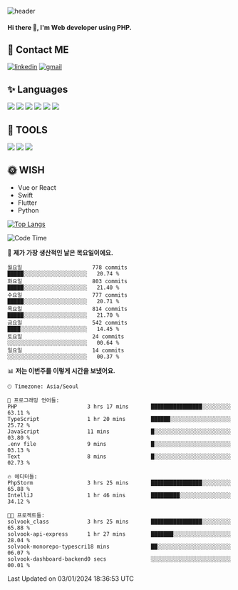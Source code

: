 ![header](https://capsule-render.vercel.app/api?type=waving&color=auto&height=300&section=header&text=Elin&fontSize=90&animation=twinkling)

#### Hi there 👋, I'm <b>Web developer</b> using PHP. ####

<!--
- 🔭 I’m currently working on Uniwill
- 🌱 I’m currently learning Vue or React or Python.
-->

<!---#### I am PHP developer --->

## 💌 Contact ME ###
[<img src='https://img.shields.io/badge/-EunjiKo-%230A66C2?style=flat-square&logo=LinkedIn&logoColor=white' alt='linkedin'>](https://www.linkedin.com/in/https://www.linkedin.com/in/eunji-ko-00a907164//)  [<img src='https://img.shields.io/badge/-einee214%40gmail.com-%23EA4335?style=flat-square&logo=Gmail&logoColor=white' alt='gmail'>](einee214@gmail.com)  


## ✨ Languages
<img src='https://img.shields.io/badge/-PHP-%23777BB4?style=for-the-badge&logo=PHP&logoColor=white'> <img src='https://img.shields.io/badge/-Laravel-%23FF2D20?style=for-the-badge&logo=Laravel&logoColor=white'> <img src='https://img.shields.io/badge/Jquery-%230769AD?style=for-the-badge&logo=Jquery&logoColor=white'> <img src='https://img.shields.io/badge/CSS3-%231572B6?style=for-the-badge&logo=CSS3&logoColor=white'> <img src='https://img.shields.io/badge/Bootstrap-%237952B3?style=for-the-badge&logo=Bootstrap&logoColor=white' > <img src='https://img.shields.io/badge/MySQL-%234479A1?style=for-the-badge&logo=MySQL&logoColor=white' >

## 🌷 TOOLS
<img src='https://img.shields.io/badge/PHPSTORM-%23000000?style=for-the-badge&logo=PhpStorm&logoColor=white' > <img src='https://img.shields.io/badge/GitLab-%23FCA121?style=for-the-badge&logo=GitLab&logoColor=white' > <img src='https://img.shields.io/badge/GitHub-%23181717?style=for-the-badge&logo=GitHub&logoColor=white'>


## 🌞 WISH
- Vue or React
- Swift
- Flutter
- Python


[![Top Langs](https://github-readme-stats.vercel.app/api/top-langs/?username=ein214&layout=compact)](https://github.com/anuraghazra/github-readme-stats)

<!--START_SECTION:waka-->
![Code Time](http://img.shields.io/badge/Code%20Time-3%2C148%20hrs%2043%20mins-blue)

📅 **제가 가장 생산적인 날은 목요일이에요.** 

```text
월요일                      778 commits         █████░░░░░░░░░░░░░░░░░░░░   20.74 % 
화요일                      803 commits         █████░░░░░░░░░░░░░░░░░░░░   21.40 % 
수요일                      777 commits         █████░░░░░░░░░░░░░░░░░░░░   20.71 % 
목요일                      814 commits         █████░░░░░░░░░░░░░░░░░░░░   21.70 % 
금요일                      542 commits         ████░░░░░░░░░░░░░░░░░░░░░   14.45 % 
토요일                      24 commits          ░░░░░░░░░░░░░░░░░░░░░░░░░   00.64 % 
일요일                      14 commits          ░░░░░░░░░░░░░░░░░░░░░░░░░   00.37 % 
```


📊 **저는 이번주를 이렇게 시간을 보냈어요.** 

```text
🕑︎ Timezone: Asia/Seoul

💬 프로그래밍 언어들: 
PHP                      3 hrs 17 mins       ████████████████░░░░░░░░░   63.11 % 
TypeScript               1 hr 20 mins        ██████░░░░░░░░░░░░░░░░░░░   25.72 % 
JavaScript               11 mins             █░░░░░░░░░░░░░░░░░░░░░░░░   03.80 % 
.env file                9 mins              █░░░░░░░░░░░░░░░░░░░░░░░░   03.13 % 
Text                     8 mins              █░░░░░░░░░░░░░░░░░░░░░░░░   02.73 % 

🔥 에디터들: 
PhpStorm                 3 hrs 25 mins       ████████████████░░░░░░░░░   65.88 % 
IntelliJ                 1 hr 46 mins        █████████░░░░░░░░░░░░░░░░   34.12 % 

🐱‍💻 프로젝트들: 
solvook_class            3 hrs 25 mins       ████████████████░░░░░░░░░   65.88 % 
solvook-api-express      1 hr 27 mins        ███████░░░░░░░░░░░░░░░░░░   28.04 % 
solvook-monorepo-typescri18 mins             ██░░░░░░░░░░░░░░░░░░░░░░░   06.07 % 
solvook-dashboard-backend0 secs              ░░░░░░░░░░░░░░░░░░░░░░░░░   00.01 % 
```


 Last Updated on 03/01/2024 18:36:53 UTC
<!--END_SECTION:waka-->

<!---![GitHub stats](https://github-readme-stats.vercel.app/api?username=ein214&show_icons=true&theme=dracula)  --->



